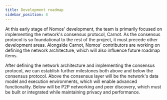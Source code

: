```yaml
---
title: Development roadmap
sidebar_position: 4
---
```


At this early stage of Nomos' development, the team is primarily focused on implementing the network's consensus protocol, Carnot. As the consensus protocol is so foundational to the rest of the project, it must precede other development areas. Alongside Carnot, Nomos' contributors are working on defining the network architecture, which will also influence future roadmap items.

After defining the network architecture and implementing the consensus protocol, we can establish further milestones both above and below the consensus protocol. Above the consensus layer will be the network's data model and execution environments, which will enable advanced functionality. Below will be P2P networking and peer discovery, which must be built or integrated while maintaining privacy and performance.
